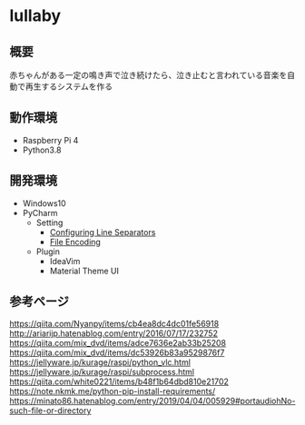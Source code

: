 # lullaby

## 概要
赤ちゃんがある一定の鳴き声で泣き続けたら、泣き止むと言われている音楽を自動で再生するシステムを作る



## 動作環境
* Raspberry Pi 4
* Python3.8

## 開発環境
* Windows10
* PyCharm
  * Setting
    * [Configuring Line Separators](https://www.jetbrains.com/help/pycharm/configuring-line-endings-and-line-separators.html)
    * [File Encoding](https://pleiades.io/help/pycharm/settings-file-encodings.html)
  * Plugin
    * IdeaVim
    * Material Theme UI


## 参考ページ
https://qiita.com/Nyanpy/items/cb4ea8dc4dc01fe56918
http://ariarijp.hatenablog.com/entry/2016/07/17/232752
https://qiita.com/mix_dvd/items/adce7636e2ab33b25208
https://qiita.com/mix_dvd/items/dc53926b83a9529876f7
https://jellyware.jp/kurage/raspi/python_vlc.html
https://jellyware.jp/kurage/raspi/subprocess.html
https://qiita.com/white0221/items/b48f1b64dbd810e21702
https://note.nkmk.me/python-pip-install-requirements/
https://minato86.hatenablog.com/entry/2019/04/04/005929#portaudiohNo-such-file-or-directory


